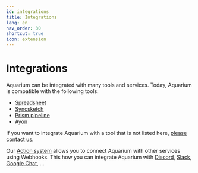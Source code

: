 ```yaml
---
id: integrations
title: Integrations
lang: en
nav_order: 30
shortcut: true
icon: extension
---
```


# Integrations

Aquarium can be integrated with many tools and services. Today, Aquarium is compatible with the following tools:

- [Spreadsheet](./spreadsheet.md)
- [Syncsketch](./syncsketch.md)
- [Prism pipeline](./prism.md)
- [Ayon](./ayon.md)

If you want to integrate Aquarium with a tool that is not listed here, [please contact us](/contact.md).

Our [Action system](../web/applications/actioneditor.md) allows you to connect Aquarium with other services using Webhooks. This how you can integrate Aquarium with [Discord](https://discord.com), [Slack](https://slack.com), [Google Chat](https://chat.google.com), ...